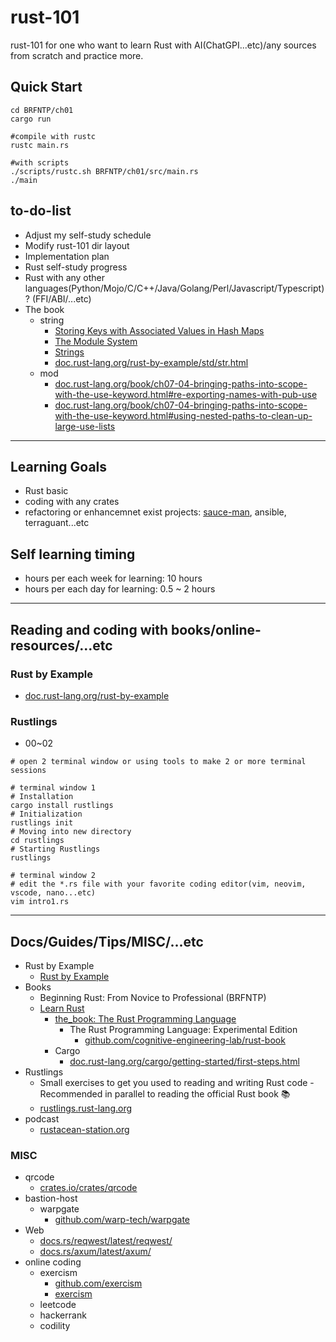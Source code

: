 # rust-101
rust-101 for one who want to learn Rust with AI(ChatGPI...etc)/any sources from scratch and practice more.

## Quick Start

```shell
cd BRFNTP/ch01
cargo run

#compile with rustc
rustc main.rs

#with scripts
./scripts/rustc.sh BRFNTP/ch01/src/main.rs
./main
```

## to-do-list

* Adjust my self-study schedule
* Modify rust-101 dir layout
* Implementation plan
* Rust self-study progress
* Rust with any other languages(Python/Mojo/C/C++/Java/Golang/Perl/Javascript/Typescript)? (FFI/ABI/...etc)
* The book 
  * string
      - [Storing Keys with Associated Values in Hash Maps](https://doc.rust-lang.org/book/ch08-03-hash-maps.html)
      - [The Module System](https://doc.rust-lang.org/book/ch07-00-managing-growing-projects-with-packages-crates-and-modules.html)
      - [Strings](https://doc.rust-lang.org/book/ch08-02-strings.html)
      - [doc.rust-lang.org/rust-by-example/std/str.html](https://doc.rust-lang.org/rust-by-example/std/str.html)
  * mod
    * [doc.rust-lang.org/book/ch07-04-bringing-paths-into-scope-with-the-use-keyword.html#re-exporting-names-with-pub-use](https://doc.rust-lang.org/book/ch07-04-bringing-paths-into-scope-with-the-use-keyword.html#re-exporting-names-with-pub-use)
    * [doc.rust-lang.org/book/ch07-04-bringing-paths-into-scope-with-the-use-keyword.html#using-nested-paths-to-clean-up-large-use-lists](https://doc.rust-lang.org/book/ch07-04-bringing-paths-into-scope-with-the-use-keyword.html#using-nested-paths-to-clean-up-large-use-lists)

---

## Learning Goals
- Rust basic
- coding with any crates
- refactoring or enhancemnet exist projects: [sauce-man](https://github.com/blackdesert575/sauce-man), ansible, terraguant...etc

## Self learning timing
- hours per each week for learning: 10 hours
- hours per each day for learning: 0.5 ~ 2 hours

---

## Reading and coding with books/online-resources/...etc

### Rust by Example

* [doc.rust-lang.org/rust-by-example](https://doc.rust-lang.org/rust-by-example/index.html)

### Rustlings

* 00~02

```shell
# open 2 terminal window or using tools to make 2 or more terminal sessions

# terminal window 1
# Installation
cargo install rustlings
# Initialization
rustlings init
# Moving into new directory
cd rustlings
# Starting Rustlings
rustlings

# terminal window 2
# edit the *.rs file with your favorite coding editor(vim, neovim, vscode, nano...etc)
vim intro1.rs
```

---

## Docs/Guides/Tips/MISC/...etc

* Rust by Example
  * [Rust by Example](https://doc.rust-lang.org/rust-by-example/index.html)
* Books
  * Beginning Rust: From Novice to Professional (BRFNTP)
  * [Learn Rust](https://www.rust-lang.org/learn)
    * [the_book: The Rust Programming Language](https://doc.rust-lang.org/book/)
      * The Rust Programming Language: Experimental Edition
        * [github.com/cognitive-engineering-lab/rust-book](https://github.com/cognitive-engineering-lab/rust-book)
    * Cargo
      * [doc.rust-lang.org/cargo/getting-started/first-steps.html](https://doc.rust-lang.org/cargo/getting-started/first-steps.html)      
* Rustlings
  * Small exercises to get you used to reading and writing Rust code - Recommended in parallel to reading the official Rust book 📚️
  * [rustlings.rust-lang.org](https://rustlings.rust-lang.org/)
* podcast
  * [rustacean-station.org](https://rustacean-station.org/)

### MISC

* qrcode
  * [crates.io/crates/qrcode](https://crates.io/crates/qrcode)
* bastion-host
  * warpgate
    * [github.com/warp-tech/warpgate](https://github.com/warp-tech/warpgate)
* Web
  * [docs.rs/reqwest/latest/reqwest/](https://docs.rs/reqwest/latest/reqwest/)
  * [docs.rs/axum/latest/axum/](https://docs.rs/axum/latest/axum/)
* online coding
  * exercism
    * [github.com/exercism](https://github.com/exercism)
    * [exercism](https://exercism.org/)
  * leetcode
  * hackerrank
  * codility